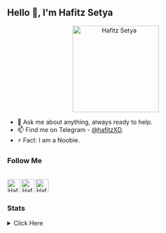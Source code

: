 ## Hello 👋, I'm Hafitz Setya


<p align="left">

<p align="center"><a href="https://t.me/hafitzXD"><img src="https://telegra.ph/file/e961ac905faf8c8bd32b8.png" alt="Hafitz Setya" width="200" height="200"/></a></p>

- 💬 Ask me about anything, always ready to help.
- 📫 Find me on Telegram - [@hafitzXD](https://t.me/hafitzXD).
- ⚡ Fact: I am a Noobie.

### Follow Me

<br/>
<a href="https://www.facebook.com/martin.rayendra">
  <img align="left" alt="Hafitz's Facebook" width="30px" src="https://image.flaticon.com/icons/svg/2111/2111342.svg" />
</a>
<a href="https://www.instagram.com/hafitzsetya_21">
  <img align="left" alt="Hafitz's Instagram" width="30px" src="https://image.flaticon.com/icons/svg/2111/2111421.svg" />
</a>
<a href="https://open.spotify.com/user/7wxw9ydcqjc4ta495h73jpcjf?si=qTLQmHMkRgGv2ktdCy6pLQ">
  <img align="left" alt="Hafitz's Spotify" width="30px" src="https://image.flaticon.com/icons/svg/2111/2111627.svg" />
</a>
<br /> <br />

### Stats
<details>
  <summary>Click Here </summary>

![HafitzSetya's github stats](https://github-readme-stats.vercel.app/api?username=HafitzSetya&show_icons=true&hide_border=true)
